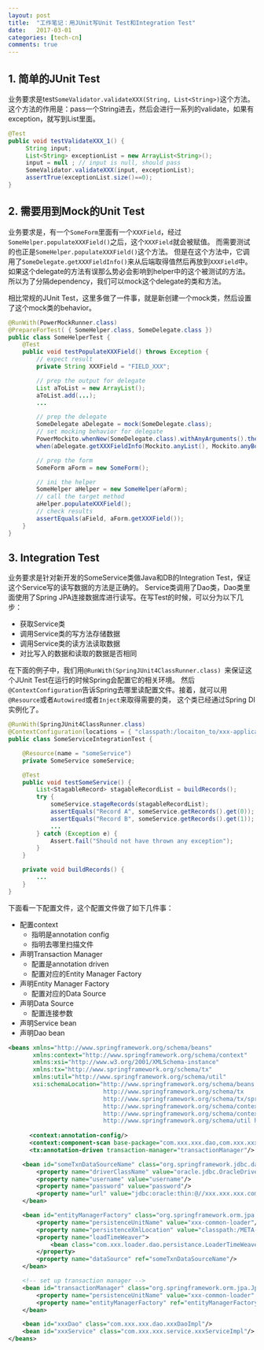 ```yaml
---
layout: post
title:  "工作笔记：用JUnit写Unit Test和Integration Test"
date:   2017-03-01
categories: [tech-cn]
comments: true
---
```


## 1. 简单的JUnit Test

业务要求是test`SomeValidator.validateXXX(String, List<String>)`这个方法。
这个方法的作用是：pass一个String进去，然后会进行一系列的validate，如果有exception，就写到List<String>里面。

``` java
@Test
public void testValidateXXX_1() {
     String input;
     List<String> exceptionList = new ArrayList<String>();
     input = null ; // input is null, should pass
     SomeValidator.validateXXX(input, exceptionList);
     assertTrue(exceptionList.size()==0);
}
```

## 2. 需要用到Mock的Unit Test

业务要求是，有一个`SomeForm`里面有一个`XXXField`，经过`SomeHelper.populateXXXField()`之后，这个`XXXField`就会被赋值。
而需要测试的也正是`SomeHelper.populateXXXField()`这个方法。
但是在这个方法中，它调用了`SomeDelegate.getXXXFieldInfo()`来从后端取得值然后再放到`XXXField`中。
如果这个delegate的方法有误那么势必会影响到helper中的这个被测试的方法。所以为了分隔dependency，我们可以mock这个delegate的类和方法。

相比常规的JUnit Test，这里多做了一件事，就是新创建一个mock类，然后设置了这个mock类的behavior。

``` java
@RunWith(PowerMockRunner.class)
@PrepareForTest( { SomeHelper.class, SomeDelegate.class })
public class SomeHelperTest {
    @Test
    public void testPopulateXXXField() throws Exception {
        // expect result
        private String XXXField = "FIELD_XXX";

        // prep the output for delegate
        List aToList = new ArrayList();
        aToList.add(...);
        ...

        // prep the delegate
        SomeDelegate aDelegate = mock(SomeDelegate.class);
        // set mocking behavior for delegate
        PowerMockito.whenNew(SomeDelegate.class).withAnyArguments().thenReturn(aDelegate);
        when(aDelegate.getXXXFieldInfo(Mockito.anyList(), Mockito.anyBoolean())).thenReturn(aToList);

        // prep the form
        SomeForm aForm = new SomeForm();

        // ini the helper
        SomeHelper aHelper = new SomeHelper(aForm);
        // call the target method
        aHelper.populateXXXField();
        // check results
        assertEquals(aField, aForm.getXXXField());
    }
}
```

## 3. Integration Test

业务要求是针对新开发的SomeService类做Java和DB的Integration Test，保证这个Service写的读写数据的方法是正确的。
Service类调用了Dao类，Dao类里面使用了Spring JPA连接数据库进行读写。在写Test的时候，可以分为以下几步：

- 获取Service类
- 调用Service类的写方法存储数据
- 调用Service类的读方法读取数据
- 对比写入的数据和读取的数据是否相同

在下面的例子中，我们用`@RunWith(SpringJUnit4ClassRunner.class) `来保证这个JUnit Test在运行的时候Spring会配置它的相关环境。
然后`@ContextConfiguration`告诉Spring去哪里读配置文件。接着，就可以用`@Resource`或者`Autowired`或者`Inject`来取得需要的类，
这个类已经通过Spring DI实例化了。

``` java
@RunWith(SpringJUnit4ClassRunner.class)
@ContextConfiguration(locations = { "classpath:/locaiton_to/xxx-application-context.xml" })
public class SomeServiceIntegrationTest {

    @Resource(name = "someService")
    private SomeService someService;

    @Test
    public void testSomeService() {
        List<StagableRecord> stagableRecordList = buildRecords();
        try {
            someService.stageRecords(stagableRecordList);
            assertEquals("Record A", someService.getRecords().get(0));
            assertEquals("Record B", someService.getRecords().get(1));
            ...
        } catch (Exception e) {
            Assert.fail("Should not have thrown any exception");
        }
    }

    private void buildRecords() {
        ...
    }
}
```

下面看一下配置文件，这个配置文件做了如下几件事：

- 配置context
  - 指明是annotation config
  - 指明去哪里扫描文件
- 声明Transaction Manager
  - 配置是annotation driven
  - 配置对应的Entity Manager Factory
- 声明Entity Manager Factory
  - 配置对应的Data Source
- 声明Data Source
  - 配置连接参数
- 声明Service bean
- 声明Dao bean

``` xml
<beans xmlns="http://www.springframework.org/schema/beans"
       xmlns:context="http://www.springframework.org/schema/context"
       xmlns:xsi="http://www.w3.org/2001/XMLSchema-instance"
       xmlns:tx="http://www.springframework.org/schema/tx"
       xmlns:util="http://www.springframework.org/schema/util"
       xsi:schemaLocation="http://www.springframework.org/schema/beans http://www.springframework.org/schema/beans/spring-beans-3.1.xsd
                           http://www.springframework.org/schema/tx
                           http://www.springframework.org/schema/tx/spring-tx-3.1.xsd
                           http://www.springframework.org/schema/context
                           http://www.springframework.org/schema/context/spring-context-3.1.xsd
                           http://www.springframework.org/schema/util http://www.springframework.org/schema/util/spring-util-2.0.xsd">
       
      <context:annotation-config/>
      <context:component-scan base-package="com.xxx.xxx.dao,com.xxx.xxx.service"/>
      <tx:annotation-driven transaction-manager="transactionManager"/>

    <bean id="someTxnDataSourceName" class="org.springframework.jdbc.datasource.DriverManagerDataSource" lazy-init="true">
        <property name="driverClassName" value="oracle.jdbc.OracleDriver"/>
        <property name="username" value="username"/>
        <property name="password" value="password"/>
        <property name="url" value="jdbc:oracle:thin:@//xxx.xxx.xxx.com:6666/xxx.xxx.com"/>
    </bean>

    <bean id="entityManagerFactory" class="org.springframework.orm.jpa.LocalContainerEntityManagerFactoryBean" lazy-init="true">
        <property name="persistenceUnitName" value="xxx-common-loader"/>
        <property name="persistenceXmlLocation" value="classpath:/META-INF/persistence.xml"/>
        <property name="loadTimeWeaver">
            <bean class="com.xxx.loader.dao.persistance.LoaderTimeWeaver"/>
        </property>
        <property name="dataSource" ref="someTxnDataSourceName"/>
    </bean>

    <!-- set up transaction manager -->
    <bean id="transactionManager" class="org.springframework.orm.jpa.JpaTransactionManager" lazy-init="true">
        <property name="persistenceUnitName" value="xxx-common-loader" />
        <property name="entityManagerFactory" ref="entityManagerFactory"/>
    </bean>

    <bean id="xxxDao" class="com.xxx.xxx.dao.xxxDaoImpl"/>
    <bean id="xxxService" class="com.xxx.xxx.service.xxxServiceImpl"/>
</beans>
```
